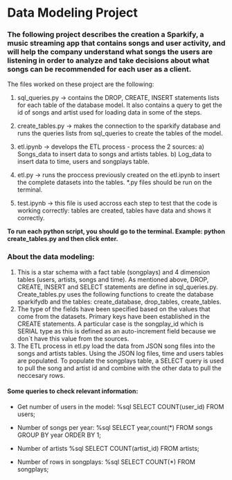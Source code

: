 # Data Modeling Project


### The following project describes the creation a Sparkify, a music streaming app that contains songs and user activity, and will help the company understand what songs the users are listening in order to analyze and take decisions  about what songs can be recommended for each user as a client.

The files worked on these project are the following:

1. sql_queries.py -> contains the DROP, CREATE, INSERT statements lists for each table of the database model. It also contains a query to get the id of songs and artist used for loading data in some of the steps.

2. create_tables.py ->  makes the connection to the sparkify database and runs the queries lists from sql_queries to create the tables of the model.

3. etl.ipynb -> develops the ETL process - process the 2 sources: 
    a) Songs_data to insert data to songs and artists tables.
    b) Log_data to insert data to time, users and songplays table.

4. etl.py -> runs the proccess previously created on the etl.ipynb to insert the complete datasets into the tables. *.py files should be run on the terminal.

5. test.ipynb -> this file is used accross each step to test that the code is working correctly: tables are created, tables have data and shows it correctly.


**To run each python script, you should go to the terminal. Example: python create_tables.py and then click enter.**

### About the data modeling:

1. This is a  star schema with a fact table (songplays) and 4 dimension tables (users, artists, songs and time). As mentioned above, DROP, CREATE, INSERT and SELECT statements are define in sql_queries.py. Create_tables.py uses the following functions to create the database sparkifydb and the tables: create_database, drop_tables, create_tables.
2. The type of the fields have been specified based on the values that come from the datasets. Primary keys have been established in the CREATE statements. A particular case is the songplay_id which is SERIAL type as this is defined as an auto-increment field because we don´t have this value from the sources.
3. The ETL process in etl.py load the data from JSON song files into the songs and artists tables. Using the JSON log files, time and users tables are populated. To populate the songplays table, a SELECT query is used to pull the song and artist id and combine with the other data to pull the neccesary rows.

#### Some queries to check relevant information:

- Get number of users in the model:
%sql SELECT COUNT(user_id) FROM users;

- Number of songs per year:
%sql SELECT year,count(*) FROM songs GROUP BY year ORDER BY 1;

- Number of artists
%sql SELECT COUNT(artist_id) FROM artists;

- Number of rows in songplays: 
%sql SELECT COUNT(*) FROM songplays;


